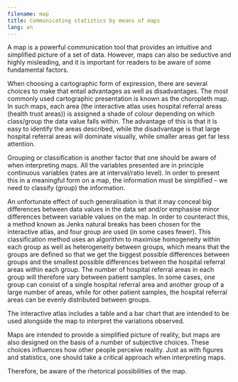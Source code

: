 ```yaml
---
filename: map
title: Communicating statistics by means of maps
lang: en
---
```


A map is a powerful communication tool that provides an intuitive and simplified picture of a set of data. However, maps can also be seductive and highly misleading, and it is important for readers to be aware of some fundamental factors.

When choosing a cartographic form of expression, there are several choices to make that entail advantages as well as disadvantages. The most commonly used cartographic presentation is known as the choropleth map. In such maps, each area (the interactive atlas uses hospital referral areas (health trust areas)) is assigned a shade of colour depending on which class/group the data value falls within. The advantage of this is that it is easy to identify the areas described, while the disadvantage is that large hospital referral areas will dominate visually, while smaller areas get far less attention.

Grouping or classification is another factor that one should be aware of when interpreting maps. All the variables presented are in principle continuous variables (rates are at interval/ratio level). In order to present this in a meaningful form on a map, the information must be simplified – we need to classify (group) the information.

An unfortunate effect of such generalisation is that it may conceal big differences between data values in the data set and/or emphasise minor differences between variable values on the map. In order to counteract this, a method known as Jenks natural breaks has been chosen for the interactive atlas, and four group are used (in some cases fewer). This classification method uses an algorithm to maximise homogeneity within each group as well as heterogeneity between groups, which means that the groups are defined so that we get the biggest possible differences between groups and the smallest possible differences between the hospital referral areas within each group. The number of hospital referral areas in each group will therefore vary between patient samples. In some cases, one group can consist of a single hospital referral area and another group of a large number of areas, while for other patient samples, the hospital referral areas can be evenly distributed between groups.

The interactive atlas includes a table and a bar chart that are intended to be used alongside the map to interpret the variations observed.

Maps are intended to provide a simplified picture of reality, but maps are also designed on the basis of a number of subjective choices. These choices influences how other people perceive reality. Just as with figures and statistics, one should take a critical approach when interpreting maps.

Therefore, be aware of the rhetorical possibilities of the map.
